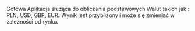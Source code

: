 Gotowa Aplikacja służąca do obliczania podstawowych Walut takich jak : PLN, USD, GBP, EUR. 
Wynik jest przybliżony i może się zmieniać w zależności od rynku.
